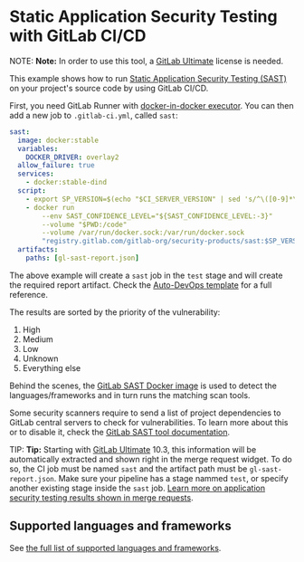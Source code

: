# Static Application Security Testing with GitLab CI/CD

NOTE: **Note:**
In order to use this tool, a [GitLab Ultimate][ee] license
is needed.

This example shows how to run
[Static Application Security Testing (SAST)](https://en.wikipedia.org/wiki/Static_program_analysis)
on your project's source code by using GitLab CI/CD.

First, you need GitLab Runner with [docker-in-docker executor](https://docs.gitlab.com/ee/ci/docker/using_docker_build.html#use-docker-in-docker-executor).
You can then add a new job to `.gitlab-ci.yml`, called `sast`:

```yaml
sast:
  image: docker:stable
  variables:
    DOCKER_DRIVER: overlay2
  allow_failure: true
  services:
    - docker:stable-dind
  script:
    - export SP_VERSION=$(echo "$CI_SERVER_VERSION" | sed 's/^\([0-9]*\)\.\([0-9]*\).*/\1-\2-stable/')
    - docker run
        --env SAST_CONFIDENCE_LEVEL="${SAST_CONFIDENCE_LEVEL:-3}"
        --volume "$PWD:/code"
        --volume /var/run/docker.sock:/var/run/docker.sock
        "registry.gitlab.com/gitlab-org/security-products/sast:$SP_VERSION" /app/bin/run /code
  artifacts:
    paths: [gl-sast-report.json]
```

The above example will create a `sast` job in the `test` stage and will create the required report artifact. Check the
[Auto-DevOps template](https://gitlab.com/gitlab-org/gitlab-ci-yml/blob/master/Auto-DevOps.gitlab-ci.yml)
for a full reference.

The results are sorted by the priority of the vulnerability:

1. High
1. Medium
1. Low
1. Unknown
1. Everything else

Behind the scenes, the [GitLab SAST Docker image](https://gitlab.com/gitlab-org/security-products/sast)
is used to detect the languages/frameworks and in turn runs the matching scan tools.

Some security scanners require to send a list of project dependencies to GitLab
central servers to check for vulnerabilities. To learn more about this or to
disable it, check the [GitLab SAST tool documentation](https://gitlab.com/gitlab-org/security-products/sast#remote-checks).

TIP: **Tip:**
Starting with [GitLab Ultimate][ee] 10.3, this information will
be automatically extracted and shown right in the merge request widget. To do
so, the CI job must be named `sast` and the artifact path must be
`gl-sast-report.json`. Make sure your pipeline has a stage nammed `test`, or specify another existing stage inside the `sast` job.
[Learn more on application security testing results shown in merge requests](../../user/project/merge_requests/sast.md).

## Supported languages and frameworks

See [the full list of supported languages and frameworks](../../user/project/merge_requests/sast.md#supported-languages-and-frameworks).

[ee]: https://about.gitlab.com/products/
